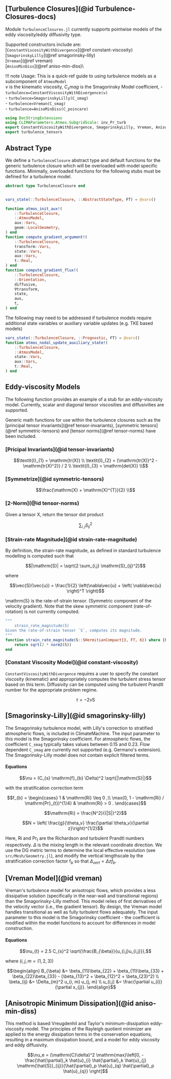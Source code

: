 ## [Turbulence Closures](@id Turbulence-Closures-docs)
Module `TurbulenceClosures.jl` currently supports 
pointwise models of the eddy viscosity/eddy diffusivity type.

Supported constructors include are:\
[`ConstantViscosityWithDivergence`](@ref constant-viscosity)\
[`SmagorinskyLilly`](@ref smagorinsky-lilly)\
[`Vreman`](@ref vreman)\
[`AnisoMinDiss`](@ref aniso-min-diss)\

!!! note
    Usage: This is a quick-ref guide to using turbulence models as a
    subcomponent of `AtmosModel` \
    $\nu$ is the kinematic viscosity, $C_smag$ is the Smagorinsky Model coefficient,
    - `turbulence=ConstantViscosityWithDivergence(ν)`\
    - `turbulence=SmagorinskyLilly(C_smag)`\
    - `turbulence=Vreman(C_smag)`\
    - `turbulence=AnisoMinDiss(C_poincare)`

```julia
using DocStringExtensions
using CLIMAParameters.Atmos.SubgridScale: inv_Pr_turb
export ConstantViscosityWithDivergence, SmagorinskyLilly, Vreman, AnisoMinDiss
export turbulence_tensors
```

## Abstract Type
We define a `TurbulenceClosure` abstract type and default functions for the
generic turbulence closure which will be overloaded with model specific
functions. Minimally, overloaded functions for the following stubs must
be defined for a turbulence model.

```julia
abstract type TurbulenceClosure end


vars_state(::TurbulenceClosure, ::AbstractStateType, FT) = @vars()

function atmos_init_aux!(
    ::TurbulenceClosure,
    ::AtmosModel,
    aux::Vars,
    geom::LocalGeometry,
) end
function compute_gradient_argument!(
    ::TurbulenceClosure,
    transform::Vars,
    state::Vars,
    aux::Vars,
    t::Real,
) end
function compute_gradient_flux!(
    ::TurbulenceClosure,
    ::Orientation,
    diffusive,
    ∇transform,
    state,
    aux,
    t,
) end
```

The following may need to be addressed if turbulence models require
additional state variables or auxiliary variable updates (e.g. TKE based
models)

```julia
vars_state(::TurbulenceClosure, ::Prognostic, FT) = @vars()
function atmos_nodal_update_auxiliary_state!(
    ::TurbulenceClosure,
    ::AtmosModel,
    state::Vars,
    aux::Vars,
    t::Real,
) end
```

## Eddy-viscosity Models
The following function provides an example of a stub for an eddy-viscosity
model.  Currently, scalar and diagonal tensor viscosities and diffusivities
are supported.

Generic math functions for use within the turbulence closures such as
the [principal tensor invariants](@ref tensor-invariants), [symmetric
tensors](@ref symmetric-tensors) and [tensor norms](@ref tensor-norms)
have been included.

### [Pricipal Invariants](@id tensor-invariants)
```math
\textit{I}_{1} = \mathrm{tr(X)} \\
\textit{I}_{2} = (\mathrm{tr(X)}^2 - \mathrm{tr(X)^2}) / 2 \\
\textit{I}_{3} = \mathrm{det(X)} \\
```

### [Symmetrize](@id symmetric-tensors)
```math
\frac{\mathrm{X} + \mathrm{X}^{T}}{2} \\
```
### [2-Norm](@id tensor-norms)
Given a tensor X, return the tensor dot product
```math
\sum_{i,j} S_{ij}^2
```
### [Strain-rate Magnitude](@id strain-rate-magnitude)
By definition, the strain-rate magnitude, as defined in standard turbulence
modelling is computed such that

```math
|\mathrm{S}| = \sqrt{2 \sum_{i,j} \mathrm{S}_{ij}^2}
```
where
```math
\vec{S}(\vec{u}) = \frac{1}{2}  \left(\nabla\vec{u} +  \left( \nabla\vec{u} \right)^T \right)
```
\mathrm{S} is the rate-of-strain tensor. (Symmetric component of the
velocity gradient). Note that the skew symmetric component (rate-of-rotation)
is not currently computed.

```julia
"""
    strain_rate_magnitude(S)
Given the rate-of-strain tensor `S`, computes its magnitude.
"""
function strain_rate_magnitude(S::SHermitianCompact{3, FT, 6}) where {FT}
    return sqrt(2 * norm2(S))
end
```

### [Constant Viscosity Model](@id constant-viscosity)
`ConstantViscosityWithDivergence` requires a user to specify the constant
viscosity (kinematic) and appropriately computes the turbulent stress
tensor based on this term. Diffusivity can be computed using the turbulent
Prandtl number for the appropriate problem regime.

```math
\tau = - 2 \nu \mathrm{S}
```

## [Smagorinsky-Lilly](@id smagorinsky-lilly)
The Smagorinsky turbulence model, with Lilly's correction to
stratified atmospheric flows, is included in ClimateMachine.
The input parameter to this model is the Smagorinsky coefficient.
For atmospheric flows, the coefficient `C_smag` typically takes values between
0.15 and 0.23. Flow dependent `C_smag` are currently not supported (e.g. Germano's
extension). The Smagorinsky-Lilly model does not contain explicit filtered terms.

#### Equations

```math
\nu = (C_{s} \mathrm{f}_{b} \Delta)^2 \sqrt{|\mathrm{S}|}
```
with the stratification correction term
```math
f_{b} =
   \begin{cases}
   1 & \mathrm{Ri} \leq 0 ,\\
   \max(0, 1 - \mathrm{Ri} / \mathrm{Pr}_{t})^{1/4} & \mathrm{Ri} > 0 .
   \end{cases}
```
```math
\mathrm{Ri} =  \frac{N^2}{{|S|}^2}
```
```math
N = \left( \frac{g}{\theta_v} \frac{\partial \theta_v}{\partial z}\right)^{1/2}
```
Here, $\mathrm{Ri}$ and $\mathrm{Pr}_{t}$ are the Richardson and turbulent
Prandtl numbers respectively.  $\Delta$ is the mixing length in the relevant
coordinate direction. We use the DG metric terms to determine the local
effective resolution (see `src/Mesh/Geometry.jl`), and modify the vertical
lengthscale by the stratification correction factor $\mathrm{f}_{b}$
so that $\Delta_{vert} = \Delta z f_b$.

## [Vreman Model](@id vreman)
Vreman's turbulence model for anisotropic flows, which provides a less
dissipative solution (specifically in the near-wall and transitional regions)
than the Smagorinsky-Lilly method. This model relies of first derivatives
of the velocity vector (i.e., the gradient tensor).  By design, the Vreman
model handles transitional as well as fully turbulent flows adequately.
The input parameter to this model is the Smagorinsky coefficient -
the coefficient is modified within the model functions to account for
differences in model construction.

#### Equations
```math
\nu_{t} = 2.5 C_{s}^2 \sqrt{\frac{B_{\beta}}{u_{i,j}u_{i,j}}},
```
where ($i,j, m = (1,2,3)$)
```math
\begin{align}
B_{\beta} &= \beta_{11}\beta_{22} + \beta_{11}\beta_{33} + \beta_{22}\beta_{33} - (\beta_{13}^2 + \beta_{12}^2 + \beta_{23}^2) \\
\beta_{ij} &= \Delta_{m}^2 u_{i, m} u_{j, m} \\
u_{i,j} &= \frac{\partial u_{i}}{\partial x_{j}}.
\end{align}
```

## [Anisotropic Minimum Dissipation](@id aniso-min-diss)
This method is based Vreugdenhil and Taylor's minimum-dissipation
eddy-viscosity model.  The principles of the Rayleigh quotient minimizer
are applied to the energy dissipation terms in the conservation equations,
resulting in a maximum dissipation bound, and a model for eddy viscosity
and eddy diffusivity.

```math
\nu_e = (\mathrm{C}\delta)^2  \mathrm{max}\left[0, - \frac{\hat{\partial}_k \hat{u}_{i} \hat{\partial}_k \hat{u}_{j} \mathrm{\hat{S}}_{ij}}{\hat{\partial}_p \hat{u}_{q} \hat{\partial}_p \hat{u}_{q}} \right]
```

